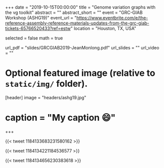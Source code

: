 +++
date = "2019-10-15T00:00:00"
title = "Genome variation graphs with the vg toolkit"
abstract = ""
abstract_short = ""
event = "GRC-GIAB Workshop (ASHG19)"
event_url = "https://www.eventbrite.com/e/the-reference-assembly-reference-materials-updates-from-the-grc-giab-tickets-65766520433?ref=estw"
location = "Houston, TX, USA"

selected = false
math = true

url_pdf = "slides/GRCGIAB2019-JeanMonlong.pdf"
url_slides = ""
url_video = ""

# Optional featured image (relative to `static/img/` folder).
[header]
image = "headers/ashg19.jpg"
# caption = "My caption :smile:"

+++

{{< tweet 1184133683231580162 >}}

{{< tweet 1184134221184536577 >}}

{{< tweet 1184134656230383618 >}}
